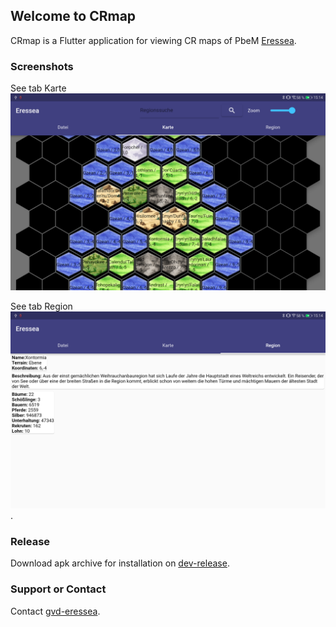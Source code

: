 ## Welcome to CRmap 

CRmap is a Flutter application for viewing CR maps of PbeM [Eressea](https://www.eressea.de/en/).

### Screenshots

See tab Karte ![Screenshot Karte](https://raw.githubusercontent.com/gvd-eressea/crmap/main/doc/Screenshot_Karte.png)

See tab Region ![Screenshot Region](https://raw.githubusercontent.com/gvd-eressea/crmap/main/doc/Screenshot_Region.png).

### Release

Download apk archive for installation on [dev-release](https://github.com/gvd-eressea/crmap/releases/tag/dev-release).

### Support or Contact

Contact [gvd-eressea](https://github.com/gvd-eressea).

